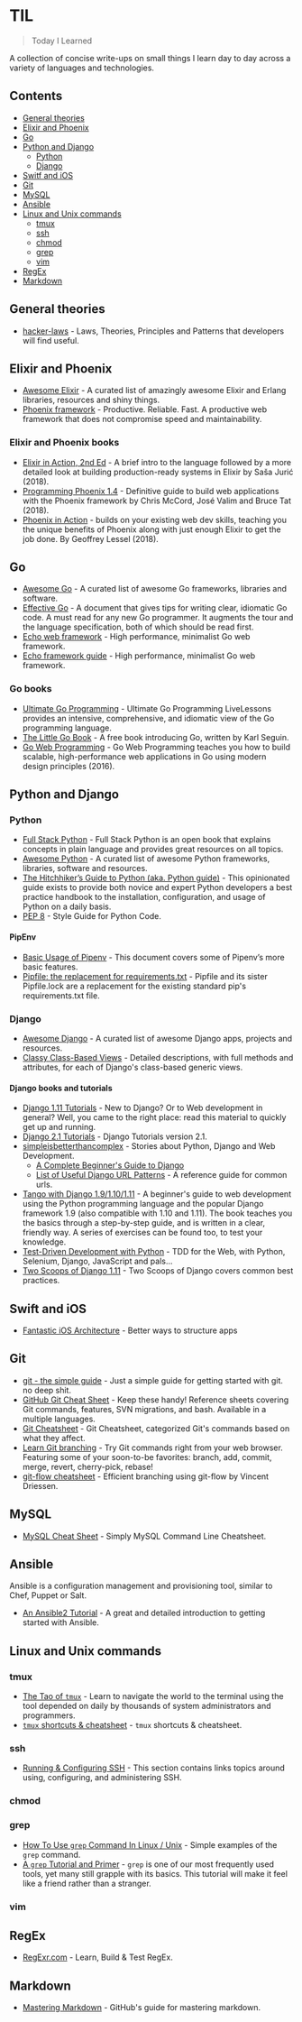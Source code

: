 # TIL

> Today I Learned

A collection of concise write-ups on small things I learn day to day across a variety of languages and technologies.

## Contents

- [General theories](#general-theories)
- [Elixir and Phoenix](#elixir-and-phoenix)
- [Go](#go)
- [Python and Django](#python-and-django)
  - [Python](#python)
  - [Django](#django)
- [Switf and iOS](#swift-and-iOS)
- [Git](#git)
- [MySQL](#mysql)
- [Ansible](#ansible)
- [Linux and Unix commands](#linux-and-unix-commands)
  - [tmux](#tmux)
  - [ssh](#ssh)
  - [chmod](#chmod)
  - [grep](#grep)
  - [vim](#vim)
- [RegEx](#regex)
- [Markdown](#markdown)

## General theories

- [hacker-laws](https://github.com/dwmkerr/hacker-laws) - Laws, Theories, Principles and Patterns that developers will find useful.

## Elixir and Phoenix

- [Awesome Elixir](https://github.com/h4cc/awesome-elixir) - A curated list of amazingly awesome Elixir and Erlang libraries, resources and shiny things.
- [Phoenix framework](https://github.com/phoenixframework/phoenix) - Productive. Reliable. Fast. A productive web framework that does not compromise speed and maintainability.

### Elixir and Phoenix books

- [Elixir in Action, 2nd Ed](https://www.manning.com/books/elixir-in-action-second-edition) - A brief intro to the language followed by a more detailed look at building production-ready systems in Elixir by Saša Jurić (2018).
- [Programming Phoenix 1.4](https://pragprog.com/book/phoenix14/programming-phoenix-1-4) - Definitive guide to build web applications with the Phoenix framework by Chris McCord, José Valim and Bruce Tat (2018).
- [Phoenix in Action](https://www.manning.com/books/phoenix-in-action) - builds on your existing web dev skills, teaching you the unique benefits of Phoenix along with just enough Elixir to get the job done. By Geoffrey Lessel (2018).

## Go

- [Awesome Go](https://github.com/avelino/awesome-go) - A curated list of awesome Go frameworks, libraries and software.
- [Effective Go](https://golang.org/doc/effective_go.html) - A document that gives tips for writing clear, idiomatic Go code. A must read for any new Go programmer. It augments the tour and the language specification, both of which should be read first.
- [Echo web framework](https://github.com/labstack/echo) - High performance, minimalist Go web framework.
- [Echo framework guide](https://echo.labstack.com/guide) - High performance, minimalist Go web framework.

### Go books

- [Ultimate Go Programming](https://www.safaribooksonline.com/library/view/ultimate-go-programming/9780134757476/) - Ultimate Go Programming LiveLessons provides an intensive, comprehensive, and idiomatic view of the Go programming language.
- [The Little Go Book](https://github.com/karlseguin/the-little-go-book)  - A free book introducing Go, written by Karl Seguin.
- [Go Web Programming](https://www.manning.com/books/go-web-programming) - Go Web Programming teaches you how to build scalable, high-performance web applications in Go using modern design principles (2016).

## Python and Django

### Python

- [Full Stack Python](https://www.fullstackpython.com/) - Full Stack Python is an open book that explains concepts in plain language and provides great resources on all topics.
- [Awesome Python](https://github.com/vinta/awesome-python) - A curated list of awesome Python frameworks, libraries, software and resources.
- [The Hitchhiker’s Guide to Python (aka. Python guide)](https://docs.python-guide.org/) - This opinionated guide exists to provide both novice and expert Python developers a best practice handbook to the installation, configuration, and usage of Python on a daily basis.
- [PEP 8](https://www.python.org/dev/peps/pep-0008) - Style Guide for Python Code.

#### PipEnv

- [Basic Usage of Pipenv](https://docs.pipenv.org/basics/) - This document covers some of Pipenv’s more basic features.
- [Pipfile: the replacement for requirements.txt](https://github.com/pypa/pipfile) - Pipfile and its sister Pipfile.lock are a replacement for the existing standard pip's requirements.txt file.

### Django

- [Awesome Django](https://github.com/rosarior/awesome-django) - A curated list of awesome Django apps, projects and resources.
- [Classy Class-Based Views](https://ccbv.co.uk/) - Detailed descriptions, with full methods and attributes, for each of Django's class-based generic views.

#### Django books and tutorials

- [Django 1.11 Tutorials](https://docs.djangoproject.com/en/1.11/intro/) - New to Django? Or to Web development in general? Well, you came to the right place: read this material to quickly get up and running.
- [Django 2.1 Tutorials](https://docs.djangoproject.com/en/2.1/intro/) - Django Tutorials version 2.1.
- [simpleisbetterthancomplex](https://simpleisbetterthancomplex.com/) - Stories about Python, Django and Web Development.
  - [A Complete Beginner's Guide to Django](https://simpleisbetterthancomplex.com/series/beginners-guide/1.11/)
  - [List of Useful Django URL Patterns](https://simpleisbetterthancomplex.com/references/2016/10/10/url-patterns.html) -  A reference guide for common urls.
- [Tango with Django 1.9/1.10/1.11](https://leanpub.com/tangowithdjango19/) - A beginner's guide to web development using the Python programming language and the popular Django framework 1.9 (also compatible with 1.10 and 1.11). The book teaches you the basics through a step-by-step guide, and is written in a clear, friendly way. A series of exercises can be found too, to test your knowledge.
- [Test-Driven Development with Python](http://www.obeythetestinggoat.com/pages/book.html) - TDD for the Web, with Python, Selenium, Django, JavaScript and pals...
- [Two Scoops of Django 1.11](https://twoscoopspress.com/products/two-scoops-of-django-1-11) - Two Scoops of Django covers common best practices.

## Swift and iOS

- [Fantastic iOS Architecture](https://github.com/onmyway133/fantastic-ios-architecture) - Better ways to structure apps

## Git

- [git - the simple guide](http://rogerdudler.github.io/git-guide/index.html) - Just a simple guide for getting started with git. no deep shit.
- [GitHub Git Cheat Sheet](https://services.github.com/on-demand/downloads/github-git-cheat-sheet/) - Keep these handy! Reference sheets covering Git commands, features, SVN migrations, and bash. Available in a multiple languages.
- [Git Cheatsheet](https://ndpsoftware.com/git-cheatsheet.html) - Git Cheatsheet, categorized Git's commands based on what they affect.
- [Learn Git branching](https://learngitbranching.js.org/) - Try Git commands right from your web browser. Featuring some of your soon-to-be favorites: branch, add, commit, merge, revert, cherry-pick, rebase!
- [git-flow cheatsheet](https://danielkummer.github.io/git-flow-cheatsheet/index.html) - Efficient branching using git-flow by Vincent Driessen.

## MySQL

- [MySQL Cheat Sheet](https://gist.github.com/hofmannsven/9164408) - Simply MySQL Command Line Cheatsheet.

## Ansible

Ansible is a configuration management and provisioning tool, similar to Chef, Puppet or Salt.

- [An Ansible2 Tutorial](https://serversforhackers.com/c/an-ansible2-tutorial) - A great and detailed introduction to getting started with Ansible.

## Linux and Unix commands

### tmux

- [The Tao of `tmux`](https://leanpub.com/the-tao-of-tmux/read]) - Learn to navigate the world to the terminal using the tool depended on daily by thousands of system administrators and programmers.
- [`tmux` shortcuts & cheatsheet](https://gist.github.com/MohamedAlaa/2961058) - `tmux` shortcuts & cheatsheet.

### ssh

- [Running & Configuring SSH](https://www.ssh.com/ssh/#sec-Running-amp-configuring-SSH) - This section contains links topics around using, configuring, and administering SSH.

### chmod

### grep

- [How To Use `grep` Command In Linux / Unix](https://www.cyberciti.biz/faq/howto-use-grep-command-in-linux-unix/) - Simple examples of the `grep` command.
- [A `grep` Tutorial and Primer](https://danielmiessler.com/study/grep/) - `grep` is one of our most frequently used tools, yet many still grapple with its basics. This tutorial will make it feel like a friend rather than a stranger.

### vim

## RegEx

- [RegExr.com](https://regexr.com/) - Learn, Build & Test RegEx.

## Markdown

- [Mastering Markdown](https://guides.github.com/features/mastering-markdown/) - GitHub's guide for mastering markdown.
